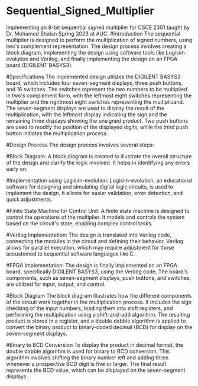 # Sequential_Signed_Multiplier
Implementing an 8-bit sequential signed multiplier for CSCE 2301 taught by Dr. Mohamed Shalan Spring 2023 at AUC.
#Introduction
The sequential multiplier is designed to perform the multiplication of signed numbers, using two's complement representation. The design process involves creating a block diagram, implementing the design using software tools like Logisim-evolution and Verilog, and finally implementing the design on an FPGA board (DIGILENT BASYS3).

#Specifications
The implemented design utilizes the DIGILENT BASYS3 board, which includes four seven-segment displays, three push buttons, and 16 switches. The switches represent the two numbers to be multiplied in two's complement form, with the leftmost eight switches representing the multiplier and the rightmost eight switches representing the multiplicand. The seven-segment displays are used to display the result of the multiplication, with the leftmost display indicating the sign and the remaining three displays showing the unsigned product. Two push buttons are used to modify the position of the displayed digits, while the third push button initiates the multiplication process.

#Design Process
The design process involves several steps:

#Block Diagram: A block diagram is created to illustrate the overall structure of the design and clarify the logic involved. It helps in identifying any errors early on.

#Implementation using Logisim-evolution: Logisim-evolution, an educational software for designing and simulating digital logic circuits, is used to implement the design. It allows for easier validation, error detection, and quick adjustments.

#Finite State Machine for Control Unit: A finite state machine is designed to control the operations of the multiplier. It models and controls the system based on the circuit's state, enabling complex control tasks.

#Verilog Implementation: The design is translated into Verilog code, connecting the modules in the circuit and defining their behavior. Verilog allows for parallel execution, which may require adjustment for those accustomed to sequential software languages like C.

#FPGA Implementation: The design is finally implemented on an FPGA board, specifically DIGILENT BASYS3, using the Verilog code. The board's components, such as seven-segment displays, push buttons, and switches, are utilized for input, output, and control.

#Block Diagram
The block diagram illustrates how the different components of the circuit work together in the multiplication process. It includes the sign checking of the input numbers, loading them into shift registers, and performing the multiplication using a shift-and-add algorithm. The resulting product is stored in a register, and a double dabble algorithm is applied to convert the binary product to binary-coded decimal (BCD) for display on the seven-segment displays.

#Binary to BCD Conversion
To display the product in decimal format, the double dabble algorithm is used for binary to BCD conversion. This algorithm involves shifting the binary number left and adding three whenever a prospective BCD digit is five or larger. The final result represents the BCD value, which can be displayed on the seven-segment displays.
